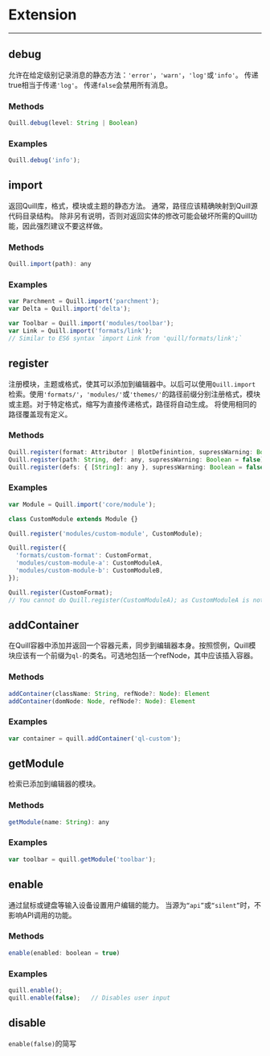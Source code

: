 # Extension
---
## debug
允许在给定级别记录消息的静态方法：`'error'`，`'warn'`，`'log'`或`'info'`。 传递true相当于传递`'log'`。 传递`false`会禁用所有消息。

### Methods
```javascript
Quill.debug(level: String | Boolean)
```

### Examples
```javascript
Quill.debug('info');
```

## import
返回Quill库，格式，模块或主题的静态方法。 通常，路径应该精确映射到Quill源代码目录结构。 除非另有说明，否则对返回实体的修改可能会破坏所需的Quill功能，因此强烈建议不要这样做。

### Methods
```javascript
Quill.import(path): any
```

### Examples
```javascript
var Parchment = Quill.import('parchment');
var Delta = Quill.import('delta');

var Toolbar = Quill.import('modules/toolbar');
var Link = Quill.import('formats/link');
// Similar to ES6 syntax `import Link from 'quill/formats/link';`
```

## register
注册模块，主题或格式，使其可以添加到编辑器中。以后可以使用`Quill.import`检索。使用`'formats/'`，`'modules/'`或`'themes/'`的路径前缀分别注册格式，模块或主题。对于特定格式，缩写为直接传递格式，路径将自动生成。 将使用相同的路径覆盖现有定义。

### Methods
```javascript
Quill.register(format: Attributor | BlotDefinintion, supressWarning: Boolean = false)
Quill.register(path: String, def: any, supressWarning: Boolean = false)
Quill.register(defs: { [String]: any }, supressWarning: Boolean = false)
```

### Examples
```javascript
var Module = Quill.import('core/module');

class CustomModule extends Module {}

Quill.register('modules/custom-module', CustomModule);
```

```javascript
Quill.register({
  'formats/custom-format': CustomFormat,
  'modules/custom-module-a': CustomModuleA,
  'modules/custom-module-b': CustomModuleB,
});

Quill.register(CustomFormat);
// You cannot do Quill.register(CustomModuleA); as CustomModuleA is not a format
```

## addContainer
在Quill容器中添加并返回一个容器元素，同步到编辑器本身。按照惯例，Quill模块应该有一个前缀为`ql-`的类名。可选地包括一个refNode，其中应该插入容器。

### Methods
```javascript
addContainer(className: String, refNode?: Node): Element
addContainer(domNode: Node, refNode?: Node): Element
```

### Examples
```javascript
var container = quill.addContainer('ql-custom');
```

## getModule
检索已添加到编辑器的模块。

### Methods
```javascript
getModule(name: String): any
```

### Examples
```javascript
var toolbar = quill.getModule('toolbar');
```

## enable
通过鼠标或键盘等输入设备设置用户编辑的能力。 当源为`“api”`或`“silent”`时，不影响API调用的功能。

### Methods
```javascript
enable(enabled: boolean = true)
```

### Examples
```javascript
quill.enable();
quill.enable(false);   // Disables user input
```

## disable
`enable(false)`的简写